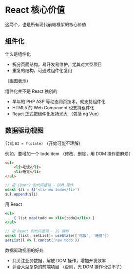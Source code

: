 # React 核心价值

这两个，也是所有现代前端框架的核心价值

## 组件化

什么是组件化

- 拆分页面结构，易开发易维护，尤其对大型项目
- 重复的结构，可通过组件化复用

（画图表示）

组件化并不是 React 独创的

- 早年的 PHP ASP 等动态网页技术，就支持组件化
- HTML5 的 Web Component 也支持组件化
- React 正式把组件化发扬光大 （包括 ng Vue）

## 数据驱动视图

公式 `UI = f(state)` （开始可能不理解）

例如，要增加一个 todo item （修改、删除，用 DOM 操作更麻烦）

```html
<ul>
    <li>吃饭</li>
    <li>睡觉</li>
</ul>
```

```js
// 用 jQuery 的代码逻辑 - DOM 操作
const $li = $('<li>new todo</li>')
$ul.append($li)
```

用 React

```jsx
<ul>
    { list.map(todo => <li>{todo}</li>) }
</ul>
```

```js
// 用 React 的代码逻辑 - JS 操作
const [list, setList]= useState(['吃饭', '睡觉'])
setList(l => l.concat('new todo'))
```

数据驱动视图的好处

- 只关注业务数据，解放 DOM 操作，增加开发效率
- 适合大型复杂的前端项目 （否则，光 DOM 操作也受不了）
